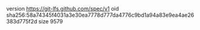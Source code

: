 version https://git-lfs.github.com/spec/v1
oid sha256:58a74345f4031a3e30ea7778d777da4776c9bd1a94a83e9ea4ae26383d775f2d
size 9579
